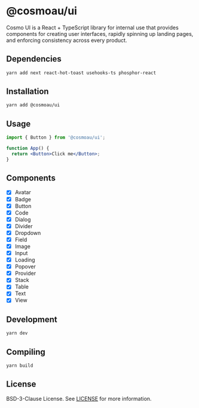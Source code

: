 # @cosmoau/ui

Cosmo UI is a React + TypeScript library for internal use that provides components for creating user interfaces, rapidly spinning up landing pages, and enforcing consistency across every product.

## Dependencies

```bash
yarn add next react-hot-toast usehooks-ts phosphor-react
```

## Installation

```bash
yarn add @cosmoau/ui
```

## Usage

```jsx
import { Button } from '@cosmoau/ui';

function App() {
  return <Button>Click me</Button>;
}
```

## Components

- [x] Avatar
- [x] Badge
- [x] Button
- [x] Code
- [x] Dialog
- [x] Divider
- [x] Dropdown
- [x] Field
- [x] Image
- [x] Input
- [x] Loading
- [x] Popover
- [x] Provider
- [x] Stack
- [x] Table
- [x] Text
- [x] View

## Development

```bash
yarn dev
```

## Compiling

```bash
yarn build
```

## License

BSD-3-Clause License. See [LICENSE](LICENSE) for more information.
